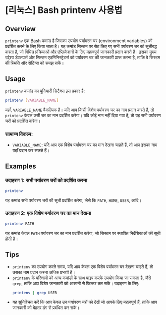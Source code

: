 # [리눅스] Bash printenv 사용법

## Overview
`printenv` एक Bash कमांड है जिसका उपयोग पर्यावरण चर (environment variables) को प्रदर्शित करने के लिए किया जाता है। यह कमांड सिस्टम पर सेट किए गए सभी पर्यावरण चर को सूचीबद्ध करता है, जो विभिन्न प्रक्रियाओं और एप्लिकेशनों के लिए महत्वपूर्ण जानकारी प्रदान करते हैं। इसका मुख्य उद्देश्य डेवलपर्स और सिस्टम एडमिनिस्ट्रेटर्स को पर्यावरण चर की जानकारी प्राप्त करना है, ताकि वे सिस्टम की स्थिति और सेटिंग्स को समझ सकें।

## Usage
`printenv` कमांड का बुनियादी सिंटैक्स इस प्रकार है:

```bash
printenv [VARIABLE_NAME]
```

यहाँ, `VARIABLE_NAME` वैकल्पिक है। यदि आप किसी विशेष पर्यावरण चर का नाम प्रदान करते हैं, तो `printenv` केवल उसी चर का मान प्रदर्शित करेगा। यदि कोई नाम नहीं दिया गया है, तो यह सभी पर्यावरण चरों को प्रदर्शित करेगा।

### सामान्य विकल्प:
- `VARIABLE_NAME`: यदि आप एक विशेष पर्यावरण चर का मान देखना चाहते हैं, तो आप इसका नाम यहाँ प्रदान कर सकते हैं।

## Examples
### उदाहरण 1: सभी पर्यावरण चरों को प्रदर्शित करना
```bash
printenv
```
यह कमांड सभी पर्यावरण चरों की सूची प्रदर्शित करेगा, जैसे कि `PATH`, `HOME`, `USER`, आदि।

### उदाहरण 2: एक विशेष पर्यावरण चर का मान देखना
```bash
printenv PATH
```
यह कमांड केवल `PATH` पर्यावरण चर का मान प्रदर्शित करेगा, जो सिस्टम पर स्थापित निर्देशिकाओं की सूची होती है।

## Tips
- `printenv` का उपयोग करते समय, यदि आप केवल एक विशेष पर्यावरण चर देखना चाहते हैं, तो उसका नाम प्रदान करना अधिक प्रभावी है।
- `printenv` के परिणामों को अन्य कमांडों के साथ पाइप करके उपयोग किया जा सकता है, जैसे `grep`, ताकि आप विशेष जानकारी को आसानी से फ़िल्टर कर सकें। उदाहरण के लिए:
  ```bash
  printenv | grep USER
  ```
- यह सुनिश्चित करें कि आप केवल उन पर्यावरण चरों को देखें जो आपके लिए महत्वपूर्ण हैं, ताकि आप जानकारी को बेहतर ढंग से प्रबंधित कर सकें।